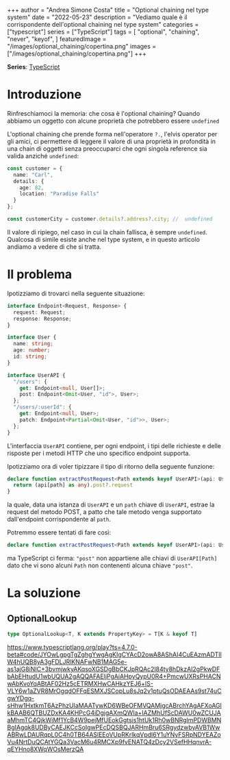 +++
author = "Andrea Simone Costa"
title = "Optional chaining nel type system"
date = "2022-05-23"
description = "Vediamo quale è il corrispondente dell'optional chaining nel type system"
categories = ["typescript"]
series = ["TypeScript"]
tags = [
    "optional",
    "chaining",
    "never",
    "keyof",
]
featuredImage = "/images/optional_chaining/copertina.png"
images = ["/images/optional_chaining/copertina.png"]
+++

__Series__: [TypeScript](/it/series/typescript/)

# Introduzione

Rinfreschiamoci la memoria: che cosa è l'optional chaining? Quando abbiamo un oggetto con alcune proprietà che potrebbero essere `undefined`

L'optional chaining che prende forma nell'operatore `?.`, l'elvis operator per gli amici, ci permettere di leggere il valore di una proprietà in profondità in una chain di oggetti senza preoccuparci che ogni singola reference sia valida anziché `undefined`:

```ts
const customer = {
  name: "Carl",
  details: {
    age: 82,
    location: "Paradise Falls"
  }
};

const customerCity = customer.details?.address?.city; //  undefined
```

Il valore di ripiego, nel caso in cui la chain fallisca, è sempre `undefined`. Qualcosa di simile esiste anche nel type system, e in questo articolo andiamo a vedere di che si tratta.

# Il problema

Ipotizziamo di trovarci nella seguente situazione:

```ts
interface Endpoint<Request, Response> {
  request: Request;
  response: Response;
}

interface User {
  name: string;
  age: number;
  id: string;
}

interface UserAPI {
  "/users": {
    get: Endpoint<null, User[]>;
    post: Endpoint<Omit<User, "id">, User>;
  };
  "/users/:userId": {
    get: Endpoint<null, User>;
    patch: Endpoint<Partial<Omit<User, "id">>, User>;
  };
}
```

L'interfaccia `UserAPI` contiene, per ogni endpoint, i tipi delle richieste e delle risposte per i metodi HTTP che uno specifico endpoint supporta.

Ipotizziamo ora di voler tipizzare il tipo di ritorno della seguente funzione:

```ts
declare function extractPostRequest<Path extends keyof UserAPI>(api: UserAPI, path: Path): unknown {
  return (api[path] as any).post?.request
}
```

la quale, data una istanza di `UserAPI` e un `path` chiave di `UserAPI`, estrae la request del metodo POST, a patto che tale metodo venga supportato dall'endpoint corrispondente al `path`.

Potremmo essere tentati di fare così:

```ts
declare function extractPostRequest<Path extends keyof UserAPI>(api: UserAPI, path: Path): UserAPI[Path]["post"]["request"]
```

ma TypeScript ci ferma: `"post"` non appartiene alle chiavi di `UserAPI[Path]` dato che vi sono alcuni `Path` non contenenti alcuna chiave `"post"`.

# La soluzione

## OptionalLookup

```ts
type OptionalLookup<T, K extends PropertyKey> = T[K & keyof T]
```


https://www.typescriptlang.org/play?ts=4.7.0-beta#code/JYOwLgpgTgZghgYwgAgKIgCYAcD2owA8AShAI4CuEAzmADTIlW4hUQB8yA3gFDLJRlKNAFwNB1MAG5e-as1ajG8iNIC+3bvmjwkyAKqsoXGSDgBbCKJpRQAc2l84ty8hDkzAI2gPkwDFbAbEHtudU1wbUQUA2gAQQAFAEljPgAiAHpyQypU0R4+PmcwUXRsPHACNwAbKvoYqABtAF02Hz5cETRMXHwCAHkzYEJ6+lS-VLY6w1aZVR8MrOgqdOFFqESMXJSCopLu8sJq2v1ptuQsODAEAAs9st74uCgwYDgq-sHhw1HxtkmT6AzPhzUIaMAATywKD6WBeOFMVQAMjgcABrchYAgAFXoAGlkBAAB6QTBUZDxKA4KHPcG4iDgjgAXmQWIa+IAZMhUfScDAWU0wZCUJAaMhmTC4QjkWiMf1YcB4W9pejMfUEokGgtsis1htUk1Rh0wBNRgImPDWBMNBgIAgqk8UDByCAEJKCcSoIgwPEcDQSBQJARHmBru6SRgydzwbyAVB1WwABRwLDAURqpL0C4h0TB64ASlEEoVUpRKrlkqVpdl6Y1uYNyFSRpNDYEAZoVu4NrtDuQCAtYGQa3VacM6u4RMCXp9fvENATQ4zDcy2VSefHHqnvrA-qEYHno8XWqWOsMerzQA